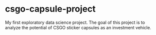 # csgo-capsule-project
My first exploratory data science project. The goal of this project is to analyze the potential of CSGO sticker capsules as an investment vehicle.
